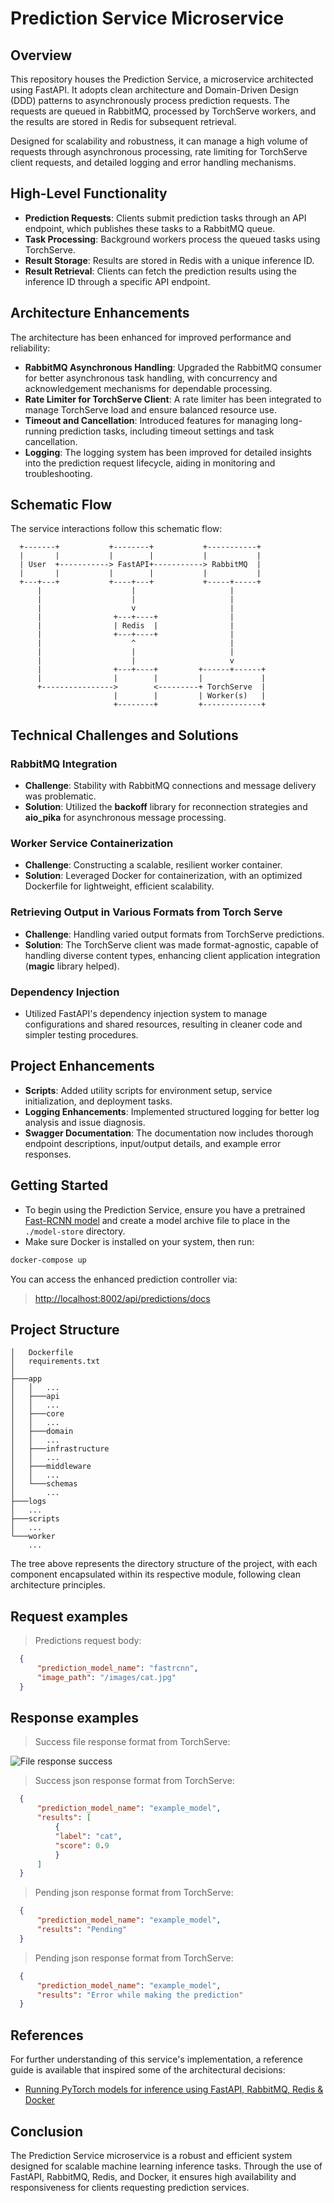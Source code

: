 # Prediction Service Microservice

## Overview

This repository houses the Prediction Service, a microservice architected using FastAPI. It adopts clean architecture and Domain-Driven Design (DDD) patterns to asynchronously process prediction requests. The requests are queued in RabbitMQ, processed by TorchServe workers, and the results are stored in Redis for subsequent retrieval.

Designed for scalability and robustness, it can manage a high volume of requests through asynchronous processing, rate limiting for TorchServe client requests, and detailed logging and error handling mechanisms.

## High-Level Functionality

- **Prediction Requests**: Clients submit prediction tasks through an API endpoint, which publishes these tasks to a RabbitMQ queue.
- **Task Processing**: Background workers process the queued tasks using TorchServe.
- **Result Storage**: Results are stored in Redis with a unique inference ID.
- **Result Retrieval**: Clients can fetch the prediction results using the inference ID through a specific API endpoint.

## Architecture Enhancements

The architecture has been enhanced for improved performance and reliability:

- **RabbitMQ Asynchronous Handling**: Upgraded the RabbitMQ consumer for better asynchronous task handling, with concurrency and acknowledgement mechanisms for dependable processing.
- **Rate Limiter for TorchServe Client**: A rate limiter has been integrated to manage TorchServe load and ensure balanced resource use.
- **Timeout and Cancellation**: Introduced features for managing long-running prediction tasks, including timeout settings and task cancellation.
- **Logging**: The logging system has been improved for detailed insights into the prediction request lifecycle, aiding in monitoring and troubleshooting.

## Schematic Flow

The service interactions follow this schematic flow:

```plaintext
  +-------+           +--------+           +-----------+
  |       |           |        |           |           |
  | User  +-----------> FastAPI+-----------> RabbitMQ  |
  |       |           |        |           |           |
  +---+---+           +----+---+           +-----+-----+
      |                    |                     |
      |                    |                     |
      |                    v                     |
      |                +---+----+                |
      |                | Redis  |                |
      |                +---+----+                |
      |                    ^                     |
      |                    |                     |
      |                    |                     v
      |                +---+----+         +------+------+
      |                |        |         |             |
      +---------------->        <---------+ TorchServe  |
                       |        |         | Worker(s)   |
                       +--------+         +-------------+
  ```

## Technical Challenges and Solutions

### RabbitMQ Integration

- **Challenge**: Stability with RabbitMQ connections and message delivery was problematic.
- **Solution**: Utilized the **backoff** library for reconnection strategies and **aio_pika** for asynchronous message processing.

### Worker Service Containerization

- **Challenge**: Constructing a scalable, resilient worker container.
- **Solution**: Leveraged Docker for containerization, with an optimized Dockerfile for lightweight, efficient scalability.

### Retrieving Output in Various Formats from Torch Serve

- **Challenge**: Handling varied output formats from TorchServe predictions.
- **Solution**: The TorchServe client was made format-agnostic, capable of handling diverse content types, enhancing client application integration (**magic** library helped).

### Dependency Injection

- Utilized FastAPI's dependency injection system to manage configurations and shared resources, resulting in cleaner code and simpler testing procedures.

## Project Enhancements

- **Scripts**: Added utility scripts for environment setup, service initialization, and deployment tasks.
- **Logging Enhancements**:  Implemented structured logging for better log analysis and issue diagnosis.
- **Swagger Documentation**: The documentation now includes thorough endpoint descriptions, input/output details, and example error responses.

## Getting Started

- To begin using the Prediction Service, ensure you have a pretrained [Fast-RCNN model](https://github.com/pytorch/serve/tree/master/examples/object_detector/fast-rcnn) and create a model archive file to place in the `./model-store` directory.
- Make sure Docker is installed on your system, then run:

```sh
docker-compose up
```

You can access the enhanced prediction controller via: 
><http://localhost:8002/api/predictions/docs>

## Project Structure

```
│   Dockerfile
│   requirements.txt
│
├───app
│   │   ...
│   ├───api
│   │   ...
│   ├───core
│   │   ...
│   ├───domain
│   │   ...
│   ├───infrastructure
│   │   ...
│   ├───middleware
│   │   ...
│   └───schemas
│       ...
├───logs
│   ...
├───scripts
│   ...
└───worker
    ...
```

The tree above represents the directory structure of the project, with each component encapsulated within its respective module, following clean architecture principles.

## Request examples

>Predictions request body:

  ```json
    {
        "prediction_model_name": "fastrcnn",
        "image_path": "/images/cat.jpg"
    }
  ```

## Response examples

>Success file response format from TorchServe:

![File response success](https://i.ibb.co/hWZ1QVM/image.png)

>Success json response format from TorchServe:

  ```json
    {
        "prediction_model_name": "example_model",
        "results": [
            {
            "label": "cat",
            "score": 0.9
            }
        ]
    }
  ```

>Pending json response format from TorchServe:

  ```json
    {
        "prediction_model_name": "example_model",
        "results": "Pending"
    }
  ```

>Pending json response format from TorchServe:

  ```json
    {
        "prediction_model_name": "example_model",
        "results": "Error while making the prediction"
    }
  ```

## References

For further understanding of this service's implementation, a reference guide is available that inspired some of the architectural decisions:

- [Running PyTorch models for inference using FastAPI, RabbitMQ, Redis & Docker](https://www.auroria.io/running-pytorch-models-for-inference-using-fastapi-rabbitmq-redis-docker/)

## Conclusion

The Prediction Service microservice is a robust and efficient system designed for scalable machine learning inference tasks. Through the use of FastAPI, RabbitMQ, Redis, and Docker, it ensures high availability and responsiveness for clients requesting prediction services.